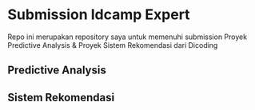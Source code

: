 # Submission Idcamp Expert
Repo ini merupakan repository saya untuk memenuhi submission Proyek Predictive Analysis & Proyek Sistem Rekomendasi dari Dicoding
## Predictive Analysis
## Sistem Rekomendasi
